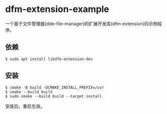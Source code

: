 # dfm-extension-example

一个基于文件管理器(dde-file-manager)的扩展开发库(dfm-extension)的示例程序。

## 依赖

```shell
$ sudo apt install libdfm-extension-dev 
```

## 安装

```shell
$ cmake -B build -DCMAKE_INSTALL_PREFIX=/usr
$ cmake --build build
$ sudo cmake --build build --target install
```

安装后，重启生效。